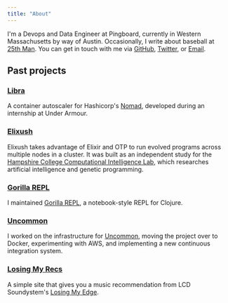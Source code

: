 ```yaml
---
title: "About"
---
```


I'm a Devops and Data Engineer at Pingboard, currently in Western Massachusetts by way of Austin. Occasionally, I write about baseball at [25th Man](https://25thman.com). You can get in touch with me via [GitHub](https://github.com/benfb), [Twitter](https://twitter.com/bennett), or [Email](mailto://bennettbailey@gmail.com).

## Past projects
### [Libra](https://github.com/underarmour/libra)
A container autoscaler for Hashicorp's [Nomad](https://www.nomadproject.io), developed during an internship at Under Armour.

### [Elixush](https://github.com/benfb/elixush)
Elixush takes advantage of Elixir and OTP to run evolved programs across multiple nodes in a cluster. It was built as an independent study for the [Hampshire College Computational Intelligence Lab](http://sites.hampshire.edu/ci-lab/), which researches artificial intelligence and genetic programming.

### [Gorilla REPL](https://github.com/JonyEpsilon/gorilla-repl)
I maintained [Gorilla REPL](https://github.com/JonyEpsilon/gorilla-repl), a notebook-style REPL for Clojure.

### [Uncommon](https://bb.place/uncommon/)
I worked on the infrastructure for [Uncommon](https://bb.place/uncommon/), moving the project over to Docker, experimenting with AWS, and implementing a new continuous integration system.

### [Losing My Recs](https://losingmyrecs.benb.dev)
A simple site that gives you a music recommendation from LCD Soundystem's [Losing My Edge](https://www.youtube.com/watch?v=6xG4oFny2Pk).

